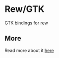 # Rew/GTK
GTK bindings for [rew](https://github.com/kevinj045/rew)

## More
Read more about it [here](https://kevinj045.github.io/rew-docs/packages/gtk.html)
